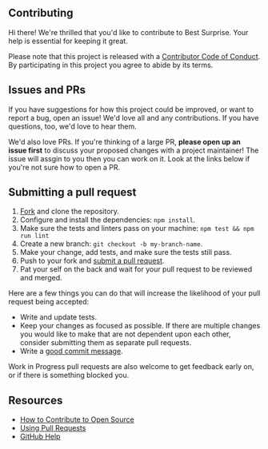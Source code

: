 ## Contributing

[fork]: /fork
[pr]: /compare
[code-of-conduct]: CODE_OF_CONDUCT.md

Hi there! We're thrilled that you'd like to contribute to Best Surprise. Your
help is essential for keeping it great.

Please note that this project is released with a [Contributor Code of
Conduct][code-of-conduct]. By participating in this project you agree to abide
by its terms.

## Issues and PRs

If you have suggestions for how this project could be improved, or want to
report a bug, open an issue! We'd love all and any contributions. If you have
questions, too, we'd love to hear them.

We'd also love PRs. If you're thinking of a large PR, **please open up an issue
first** to discuss your proposed changes with a project maintainer! The issue will assgin to you then you can work on it.
Look at the links below if you're not sure how to open a PR.

## Submitting a pull request

1. [Fork][fork] and clone the repository.
1. Configure and install the dependencies: `npm install`.
1. Make sure the tests and linters pass on your machine:
   `npm test && npm run lint`
1. Create a new branch: `git checkout -b my-branch-name`.
1. Make your change, add tests, and make sure the tests still pass.
1. Push to your fork and [submit a pull request][pr].
1. Pat your self on the back and wait for your pull request to be reviewed and
   merged.

Here are a few things you can do that will increase the likelihood of your pull
request being accepted:

- Write and update tests.
- Keep your changes as focused as possible. If there are multiple changes you
  would like to make that are not dependent upon each other, consider submitting
  them as separate pull requests.
- Write a
  [good commit message](http://tbaggery.com/2008/04/19/a-note-about-git-commit-messages.html).

Work in Progress pull requests are also welcome to get feedback early on, or if
there is something blocked you.

## Resources

- [How to Contribute to Open Source](https://opensource.guide/how-to-contribute/)
- [Using Pull Requests](https://help.github.com/articles/about-pull-requests/)
- [GitHub Help](https://help.github.com)
